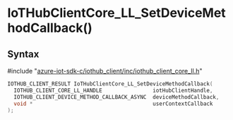 # IoTHubClientCore_LL_SetDeviceMethodCallback()

## Syntax

\#include "[azure-iot-sdk-c/iothub_client/inc/iothub_client_core_ll.h](../iot-c-ref-iothub-client-core-ll-h.md)"  
```C
IOTHUB_CLIENT_RESULT IoTHubClientCore_LL_SetDeviceMethodCallback(
  IOTHUB_CLIENT_CORE_LL_HANDLE                iotHubClientHandle,
  IOTHUB_CLIENT_DEVICE_METHOD_CALLBACK_ASYNC  deviceMethodCallback,
  void *                                      userContextCallback
);
```

